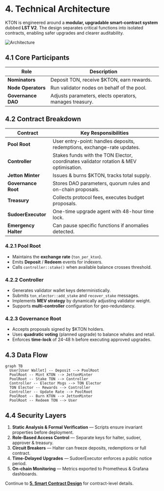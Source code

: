 # 4. Technical Architecture

KTON is engineered around a **modular, upgradable smart-contract system** dubbed **LST V2**.  The design separates critical functions into isolated contracts, enabling safer upgrades and clearer auditability.

![Architecture](https://raw.githubusercontent.com/KTON-IO/awesome-kton/main/media/architecture.png)

## 4.1 Core Participants

| Role | Description |
|------|-------------|
| **Nominators** | Deposit TON, receive $KTON, earn rewards. |
| **Node Operators** | Run validator nodes on behalf of the pool. |
| **Governance DAO** | Adjusts parameters, elects operators, manages treasury. |

## 4.2 Contract Breakdown

| Contract | Key Responsibilities |
|----------|----------------------|
| **Pool Root** | User entry-point: handles deposits, redemptions, exchange-rate updates. |
| **Controller** | Stakes funds with the TON Elector, coordinates validator rotation & MEV optimisation. |
| **Jetton Minter** | Issues & burns $KTON, tracks total supply. |
| **Governance Root** | Stores DAO parameters, quorum rules and on-chain proposals. |
| **Treasury** | Collects protocol fees, executes budget proposals. |
| **SudoerExecutor** | One-time upgrade agent with 48-hour time lock. |
| **Emergency Halter** | Can pause specific functions if anomalies detected. |

### 4.2.1 Pool Root

* Maintains the **exchange rate** (`ton_per_kton`).
* Emits **Deposit** / **Redeem** events for indexers.
* Calls `controller::stake()` when available balance crosses threshold.

### 4.2.2 Controller

* Generates validator wallet keys deterministically.
* Submits `ton_elector::add_stake` and `recover_stake` messages.
* Implements **MEV strategy** by dynamically adjusting validator weight.
* Supports **multi-controller** configuration for geo-redundancy.

### 4.2.3 Governance Root

* Accepts proposals signed by $KTON holders.
* Uses **quadratic voting** (planned upgrade) to balance whales and retail.
* Enforces **time-lock** of 24-48 h before executing approved upgrades.

## 4.3 Data Flow

```mermaid
graph TB
  User[User Wallet] -- Deposit --> PoolRoot
  PoolRoot -- Mint KTON --> JettonMinter
  PoolRoot -- Stake TON --> Controller
  Controller -- Elector Msgs --> TON Elector
  TON Elector -- Rewards --> Controller
  Controller -- Update Rate --> PoolRoot
  PoolRoot -- Burn KTON --> JettonMinter
  PoolRoot -- Redeem TON --> User
```

## 4.4 Security Layers

1. **Static Analysis & Formal Verification** — Scripts ensure invariant properties before deployment.
2. **Role-Based Access Control** — Separate keys for halter, sudoer, approver & treasury.
3. **Circuit Breakers** — Halter can freeze deposits, redemptions or full contract.
4. **Time-Delayed Upgrades** — SudoerExecutor enforces a public notice period.
5. **On-chain Monitoring** — Metrics exported to Prometheus & Grafana dashboards.

Continue to **[5. Smart Contract Design](05-Smart-Contract-Design.md)** for contract-level details. 
